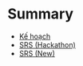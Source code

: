 # Summary

- [Kế hoạch](./Plan.md)
- [SRS (Hackathon)](./Requirement.md)
- [SRS (New)](./Requirement.new.md)
